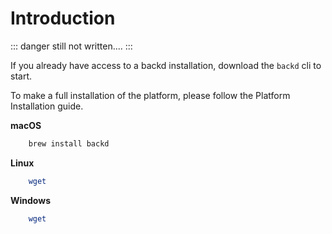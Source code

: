 # Introduction

::: danger
still not written....
:::

If you already have access to a backd installation, download the `backd` cli to start.

To make a full installation of the platform, please follow the Platform Installation guide.

**macOS**

```sh 
	brew install backd
```

**Linux**

```sh
	wget 
```

**Windows**

```sh
	wget 
```
